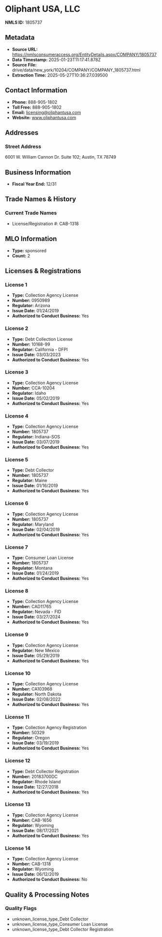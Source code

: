 # Oliphant USA, LLC

**NMLS ID:** 1805737

## Metadata
- **Source URL:** https://nmlsconsumeraccess.org/EntityDetails.aspx/COMPANY/1805737
- **Data Timestamp:** 2025-01-23T11:17:41.878Z
- **Source File:** drive/data/new_york/10204/COMPANY/COMPANY_1805737.html
- **Extraction Time:** 2025-05-27T10:36:27.039500

## Contact Information
- **Phone:** 888-905-1802
- **Toll Free:** 888-905-1802
- **Email:** licensing@oliphantusa.com
- **Website:** www.oliphantusa.com

## Addresses
### Street Address
6001 W. William Cannon Dr. Suite 102; Austin, TX 78749

## Business Information
- **Fiscal Year End:** 12/31

## Trade Names & History
### Current Trade Names
- License/Registration #: CAB-1318

## MLO Information
- **Type:** sponsored
- **Count:** 2

## Licenses & Registrations

### License 1
- **Type:** Collection Agency License
- **Number:** 0950989
- **Regulator:** Arizona
- **Issue Date:** 01/24/2019
- **Authorized to Conduct Business:** Yes

### License 2
- **Type:** Debt Collection License
- **Number:** 10168-99
- **Regulator:** California - DFPI
- **Issue Date:** 03/03/2023
- **Authorized to Conduct Business:** Yes

### License 3
- **Type:** Collection Agency License
- **Number:** CCA-10204
- **Regulator:** Idaho
- **Issue Date:** 05/02/2019
- **Authorized to Conduct Business:** Yes

### License 4
- **Type:** Collection Agency License
- **Number:** 1805737
- **Regulator:** Indiana-SOS
- **Issue Date:** 03/07/2019
- **Authorized to Conduct Business:** Yes

### License 5
- **Type:** Debt Collector
- **Number:** 1805737
- **Regulator:** Maine
- **Issue Date:** 01/16/2019
- **Authorized to Conduct Business:** Yes

### License 6
- **Type:** Collection Agency License
- **Number:** 1805737
- **Regulator:** Maryland
- **Issue Date:** 02/04/2019
- **Authorized to Conduct Business:** Yes

### License 7
- **Type:** Consumer Loan License
- **Number:** 1805737
- **Regulator:** Montana
- **Issue Date:** 01/24/2019
- **Authorized to Conduct Business:** Yes

### License 8
- **Type:** Collection Agency License
- **Number:** CAD11765
- **Regulator:** Nevada - FID
- **Issue Date:** 03/27/2024
- **Authorized to Conduct Business:** Yes

### License 9
- **Type:** Collection Agency License
- **Regulator:** New Mexico
- **Issue Date:** 05/29/2019
- **Authorized to Conduct Business:** Yes

### License 10
- **Type:** Collection Agency License
- **Number:** CA103968
- **Regulator:** North Dakota
- **Issue Date:** 02/08/2022
- **Authorized to Conduct Business:** Yes

### License 11
- **Type:** Collection Agency Registration
- **Number:** 50329
- **Regulator:** Oregon
- **Issue Date:** 03/19/2019
- **Authorized to Conduct Business:** Yes

### License 12
- **Type:** Debt Collector Registration
- **Number:** 20183700DC
- **Regulator:** Rhode Island
- **Issue Date:** 12/27/2018
- **Authorized to Conduct Business:** Yes

### License 13
- **Type:** Collection Agency License
- **Number:** CAB-1656
- **Regulator:** Wyoming
- **Issue Date:** 08/17/2021
- **Authorized to Conduct Business:** Yes

### License 14
- **Type:** Collection Agency License
- **Number:** CAB-1318
- **Regulator:** Wyoming
- **Issue Date:** 06/12/2019
- **Authorized to Conduct Business:** No

## Quality & Processing Notes
### Quality Flags
- unknown_license_type_Debt Collector
- unknown_license_type_Consumer Loan License
- unknown_license_type_Debt Collector Registration
